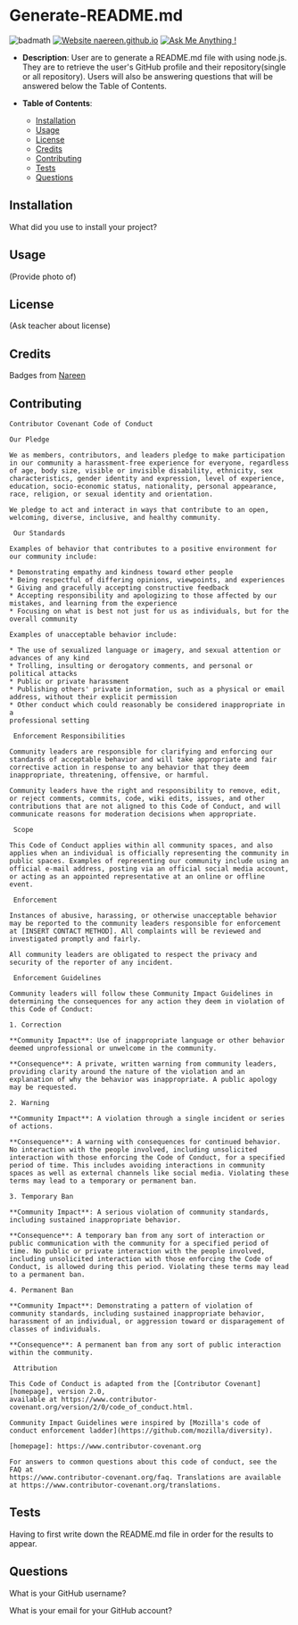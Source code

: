 # Generate-README.md 
![badmath](https://img.shields.io/github/languages/top/nielsenjared/badmath)
[![Website naereen.github.io](https://img.shields.io/website-up-down-green-red/https/naereen.github.io.svg)](https://naereen.github.io/)
[![Ask Me Anything !](https://img.shields.io/badge/Ask%20me-anything-1abc9c.svg)](https://GitHub.com/Naereen/ama)

  * __Description__: User are to generate a README.md file with using node.js. They are to retrieve the user's GitHub profile and their repository(single or all repository). Users will also be answering questions that will be answered below the Table of Contents.

  * __Table of Contents__:
    * [Installation](#installation)
    * [Usage](#usage)
    * [License](#license)
    * [Credits](#credits)
    * [Contributing](#contributing)
    * [Tests](#tests)
    * [Questions](#questions)

## Installation

What did you use to install your project?

## Usage

(Provide photo of)

## License

(Ask teacher about license)

## Credits

Badges from [Nareen](https://github.com/Naereen/badges/blob/master/README.md)


## Contributing

    Contributor Covenant Code of Conduct

    Our Pledge

    We as members, contributors, and leaders pledge to make participation in our community a harassment-free experience for everyone, regardless of age, body size, visible or invisible disability, ethnicity, sex characteristics, gender identity and expression, level of experience, education, socio-economic status, nationality, personal appearance, race, religion, or sexual identity and orientation.

    We pledge to act and interact in ways that contribute to an open, welcoming, diverse, inclusive, and healthy community.

     Our Standards

    Examples of behavior that contributes to a positive environment for our community include:

    * Demonstrating empathy and kindness toward other people
    * Being respectful of differing opinions, viewpoints, and experiences
    * Giving and gracefully accepting constructive feedback
    * Accepting responsibility and apologizing to those affected by our mistakes, and learning from the experience
    * Focusing on what is best not just for us as individuals, but for the overall community

    Examples of unacceptable behavior include:

    * The use of sexualized language or imagery, and sexual attention or
    advances of any kind
    * Trolling, insulting or derogatory comments, and personal or political attacks
    * Public or private harassment
    * Publishing others' private information, such as a physical or email
    address, without their explicit permission
    * Other conduct which could reasonably be considered inappropriate in a
    professional setting

     Enforcement Responsibilities

    Community leaders are responsible for clarifying and enforcing our standards of acceptable behavior and will take appropriate and fair corrective action in response to any behavior that they deem inappropriate, threatening, offensive, or harmful.

    Community leaders have the right and responsibility to remove, edit, or reject comments, commits, code, wiki edits, issues, and other contributions that are not aligned to this Code of Conduct, and will communicate reasons for moderation decisions when appropriate.

     Scope

    This Code of Conduct applies within all community spaces, and also applies when an individual is officially representing the community in public spaces. Examples of representing our community include using an official e-mail address, posting via an official social media account, or acting as an appointed representative at an online or offline event.

     Enforcement

    Instances of abusive, harassing, or otherwise unacceptable behavior may be reported to the community leaders responsible for enforcement at [INSERT CONTACT METHOD]. All complaints will be reviewed and investigated promptly and fairly.

    All community leaders are obligated to respect the privacy and security of the reporter of any incident.

     Enforcement Guidelines

    Community leaders will follow these Community Impact Guidelines in determining the consequences for any action they deem in violation of this Code of Conduct:

    1. Correction

    **Community Impact**: Use of inappropriate language or other behavior deemed unprofessional or unwelcome in the community.

    **Consequence**: A private, written warning from community leaders, providing clarity around the nature of the violation and an explanation of why the behavior was inappropriate. A public apology may be requested.

    2. Warning

    **Community Impact**: A violation through a single incident or series of actions.

    **Consequence**: A warning with consequences for continued behavior. No interaction with the people involved, including unsolicited interaction with those enforcing the Code of Conduct, for a specified period of time. This includes avoiding interactions in community spaces as well as external channels like social media. Violating these terms may lead to a temporary or permanent ban.

    3. Temporary Ban

    **Community Impact**: A serious violation of community standards, including sustained inappropriate behavior.

    **Consequence**: A temporary ban from any sort of interaction or public communication with the community for a specified period of time. No public or private interaction with the people involved, including unsolicited interaction with those enforcing the Code of Conduct, is allowed during this period. Violating these terms may lead to a permanent ban.

    4. Permanent Ban

    **Community Impact**: Demonstrating a pattern of violation of community standards, including sustained inappropriate behavior,  harassment of an individual, or aggression toward or disparagement of classes of individuals.

    **Consequence**: A permanent ban from any sort of public interaction within the community.

     Attribution

    This Code of Conduct is adapted from the [Contributor Covenant][homepage], version 2.0,
    available at https://www.contributor-covenant.org/version/2/0/code_of_conduct.html.

    Community Impact Guidelines were inspired by [Mozilla's code of conduct enforcement ladder](https://github.com/mozilla/diversity).

    [homepage]: https://www.contributor-covenant.org

    For answers to common questions about this code of conduct, see the FAQ at
    https://www.contributor-covenant.org/faq. Translations are available at https://www.contributor-covenant.org/translations.


## Tests

Having to first write down the README.md file in order for the results to appear.

## Questions

What is your GitHub username?

What is your email for your GitHub account?